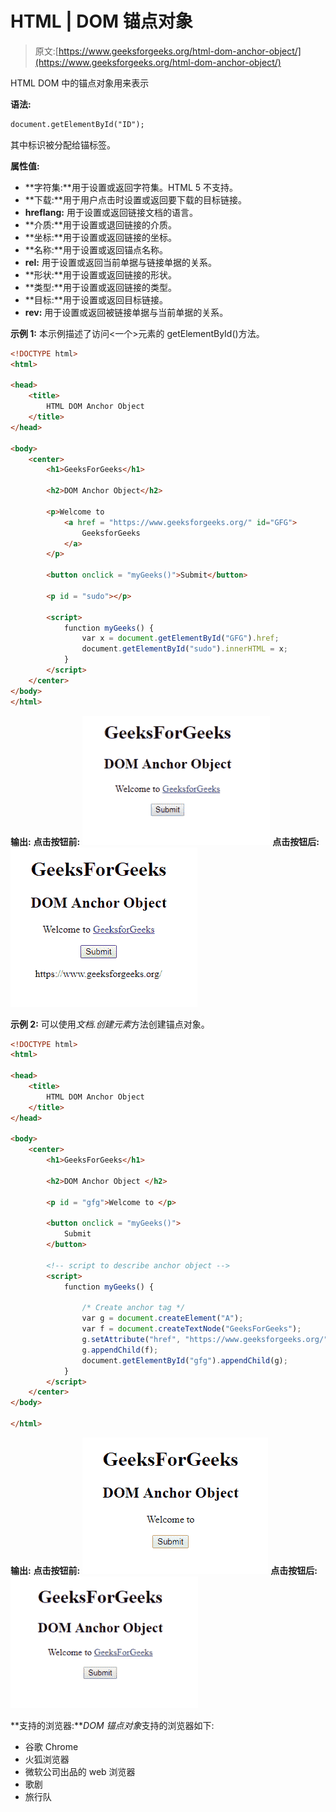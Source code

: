 # HTML | DOM 锚点对象

> 原文:[https://www.geeksforgeeks.org/html-dom-anchor-object/](https://www.geeksforgeeks.org/html-dom-anchor-object/)

HTML DOM 中的锚点对象用来表示

**语法:**

```html
document.getElementById("ID"); 
```

其中标识被分配给锚标签。

**属性值:**

*   **字符集:**用于设置或返回字符集。HTML 5 不支持。
*   **下载:**用于用户点击时设置或返回要下载的目标链接。
*   **hreflang:** 用于设置或返回链接文档的语言。
*   **介质:**用于设置或退回链接的介质。
*   **坐标:**用于设置或返回链接的坐标。
*   **名称:**用于设置或返回锚点名称。
*   **rel:** 用于设置或返回当前单据与链接单据的关系。
*   **形状:**用于设置或返回链接的形状。
*   **类型:**用于设置或返回链接的类型。
*   **目标:**用于设置或返回目标链接。
*   **rev:** 用于设置或返回被链接单据与当前单据的关系。

**示例 1:** 本示例描述了访问<一个>元素的 getElementById()方法。

```html
<!DOCTYPE html> 
<html> 

<head> 
    <title>
        HTML DOM Anchor Object
    </title> 
</head> 

<body> 
    <center>
        <h1>GeeksForGeeks</h1>

        <h2>DOM Anchor Object</h2>

        <p>Welcome to 
            <a href = "https://www.geeksforgeeks.org/" id="GFG"> 
                GeeksforGeeks 
            </a> 
        </p> 

        <button onclick = "myGeeks()">Submit</button>

        <p id = "sudo"></p>

        <script>
            function myGeeks() {
                var x = document.getElementById("GFG").href;
                document.getElementById("sudo").innerHTML = x;
            }
        </script>
    </center>
</body> 
</html>                                 
```

**输出:**
**点击按钮前:**
![](img/7d7fc458238173236b977021962668b2.png)
**点击按钮后:**
![](img/fe1206f083dea79cb213e14d1379d47f.png)

**示例 2:** 可以使用*文档.创建元素*方法创建锚点对象。

```html
<!DOCTYPE html> 
<html> 

<head> 
    <title>
        HTML DOM Anchor Object
    </title> 
</head> 

<body> 
    <center>
        <h1>GeeksForGeeks</h1>

        <h2>DOM Anchor Object </h2>

        <p id = "gfg">Welcome to </p>

        <button onclick = "myGeeks()">
            Submit
        </button>

        <!-- script to describe anchor object -->
        <script>
            function myGeeks() {

                /* Create anchor tag */
                var g = document.createElement("A");
                var f = document.createTextNode("GeeksForGeeks");
                g.setAttribute("href", "https://www.geeksforgeeks.org/");
                g.appendChild(f);
                document.getElementById("gfg").appendChild(g);
            }
        </script>
    </center>
</body> 

</html>                                
```

**输出:**
**点击按钮前:**
![](img/347c7dabf95067bdded3ed04bce9d80b.png)
**点击按钮后:**
![](img/fe9a4e4d8d108a35fab3b97e7771e2f6.png)

**支持的浏览器:***DOM 锚点对象*支持的浏览器如下:

*   谷歌 Chrome
*   火狐浏览器
*   微软公司出品的 web 浏览器
*   歌剧
*   旅行队